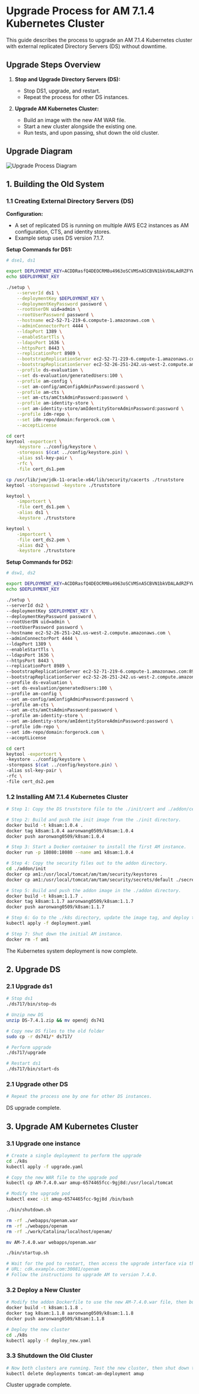 # Upgrade Process for AM 7.1.4 Kubernetes Cluster

This guide describes the process to upgrade an AM 7.1.4 Kubernetes cluster with external replicated Directory Servers (DS) without downtime.

## Upgrade Steps Overview
1. **Stop and Upgrade Directory Servers (DS):**
    - Stop DS1, upgrade, and restart.
    - Repeat the process for other DS instances.

2. **Upgrade AM Kubernetes Cluster:**
    - Build an image with the new AM WAR file.
    - Start a new cluster alongside the existing one.
    - Run tests, and upon passing, shut down the old cluster.

## Upgrade Diagram
![Upgrade Process Diagram](upgrade_diagram.png)

## 1. Building the Old System

### 1.1 Creating External Directory Servers (DS)

**Configuration:**
- A set of replicated DS is running on multiple AWS EC2 instances as AM configuration, CTS, and identity stores.
- Example setup uses DS version 7.1.7.

**Setup Commands for DS1:**

```bash
# dse1, ds1

export DEPLOYMENT_KEY=ACDDRasfQ4DEOCRM8u4963oSCVMSnA5CBVN1bkVDALAdRZFYWf1w2yw
echo $DEPLOYMENT_KEY

./setup \
    --serverId ds1 \
    --deploymentKey $DEPLOYMENT_KEY \
    --deploymentKeyPassword password \
    --rootUserDN uid=admin \
    --rootUserPassword password \
    --hostname ec2-52-71-219-6.compute-1.amazonaws.com \
    --adminConnectorPort 4444 \
    --ldapPort 1389 \
    --enableStartTls \
    --ldapsPort 1636 \
    --httpsPort 8443 \
    --replicationPort 8989 \
    --bootstrapReplicationServer ec2-52-71-219-6.compute-1.amazonaws.com:8989 \
    --bootstrapReplicationServer ec2-52-26-251-242.us-west-2.compute.amazonaws.com:8989 \
    --profile ds-evaluation \
    --set ds-evaluation/generatedUsers:100 \
    --profile am-config \
    --set am-config/amConfigAdminPassword:password \
    --profile am-cts \
    --set am-cts/amCtsAdminPassword:password \
    --profile am-identity-store \
    --set am-identity-store/amIdentityStoreAdminPassword:password \
    --profile idm-repo \
    --set idm-repo/domain:forgerock.com \
    --acceptLicense

cd cert
keytool -exportcert \
    -keystore ../config/keystore \
    -storepass $(cat ../config/keystore.pin) \
    -alias ssl-key-pair \
    -rfc \
    -file cert_ds1.pem

cp /usr/lib/jvm/jdk-11-oracle-x64/lib/security/cacerts ./truststore
keytool -storepasswd -keystore ./truststore

keytool \
    -importcert \
    -file cert_ds1.pem \
    -alias ds1 \
    -keystore ./truststore

keytool \
    -importcert \
    -file cert_ds2.pem \
    -alias ds2 \
    -keystore ./truststore
```
**Setup Commands for DS2:**

```bash
# dsw1, ds2

export DEPLOYMENT_KEY=ACDDRasfQ4DEOCRM8u4963oSCVMSnA5CBVN1bkVDALAdRZFYWf1w2yw
echo $DEPLOYMENT_KEY

./setup \
--serverId ds2 \
--deploymentKey $DEPLOYMENT_KEY \
--deploymentKeyPassword password \
--rootUserDN uid=admin \
--rootUserPassword password \
--hostname ec2-52-26-251-242.us-west-2.compute.amazonaws.com \
--adminConnectorPort 4444 \
--ldapPort 1389 \
--enableStartTls \
--ldapsPort 1636 \
--httpsPort 8443 \
--replicationPort 8989 \
--bootstrapReplicationServer ec2-52-71-219-6.compute-1.amazonaws.com:8989 \
--bootstrapReplicationServer ec2-52-26-251-242.us-west-2.compute.amazonaws.com:8989 \
--profile ds-evaluation \
--set ds-evaluation/generatedUsers:100 \
--profile am-config \
--set am-config/amConfigAdminPassword:password \
--profile am-cts \
--set am-cts/amCtsAdminPassword:password \
--profile am-identity-store \
--set am-identity-store/amIdentityStoreAdminPassword:password \
--profile idm-repo \
--set idm-repo/domain:forgerock.com \
--acceptLicense

cd cert
keytool -exportcert \
-keystore ../config/keystore \
-storepass $(cat ../config/keystore.pin) \
-alias ssl-key-pair \
-rfc \
-file cert_ds2.pem
```

### 1.2 Installing AM 7.1.4 Kubernetes Cluster

```bash
# Step 1: Copy the DS truststore file to the ./init/cert and ./addon/cert directories.

# Step 2: Build and push the init image from the ./init directory.
docker build -t k8sam:1.0.4 .
docker tag k8sam:1.0.4 aaronwang0509/k8sam:1.0.4
docker push aaronwang0509/k8sam:1.0.4

# Step 3: Start a Docker container to install the first AM instance.
docker run -p 18080:18080 --name am1 k8sam:1.0.4

# Step 4: Copy the security files out to the addon directory.
cd ./addon/init
docker cp am1:/usr/local/tomcat/am/tam/security/keystores .
docker cp am1:/usr/local/tomcat/am/tam/security/secrets/default ./secret

# Step 5: Build and push the addon image in the ./addon directory.
docker build -t k8sam:1.1.7 .
docker tag k8sam:1.1.7 aaronwang0509/k8sam:1.1.7
docker push aaronwang0509/k8sam:1.1.7

# Step 6: Go to the ./k8s directory, update the image tag, and deploy the cluster.
kubectl apply -f deployment.yaml

# Step 7: Shut down the initial AM instance.
docker rm -f am1
```
The Kubernetes system deployment is now complete.

## 2. Upgrade DS

### 2.1 Upgrade ds1

```bash
# Stop ds1
./ds717/bin/stop-ds

# Unzip new DS
unzip DS-7.4.1.zip && mv opendj ds741

# Copy new DS files to the old folder
sudo cp -r ds741/* ds717/

# Perform upgrade
./ds717/upgrade

# Restart ds1
./ds717/bin/start-ds
```

### 2.1 Upgrade other DS

```bash
# Repeat the process one by one for other DS instances.
```
DS upgrade complete.

## 3. Upgrade AM Kubernetes Cluster

### 3.1 Upgrade one instance

```bash
# Create a single deployment to perform the upgrade
cd ./k8s
kubectl apply -f upgrade.yaml

# Copy the new WAR file to the upgrade pod
kubectl cp AM-7.4.0.war amup-6574465fcc-9gj8d:/usr/local/tomcat

# Modify the upgrade pod
kubectl exec -it amup-6574465fcc-9gj8d /bin/bash

./bin/shutdown.sh

rm -rf ./webapps/openam.war
rm -rf ./webapps/openam
rm -rf ./work/Catalina/localhost/openam/

mv AM-7.4.0.war webapps/openam.war

./bin/startup.sh

# Wait for the pod to restart, then access the upgrade interface via the browser.
# URL: cdk.example.com:30081/openam
# Follow the instructions to upgrade AM to version 7.4.0.
```

### 3.2 Deploy a New Cluster

```bash
# Modify the addon Dockerfile to use the new AM-7.4.0.war file, then build and push the new addon image
docker build -t k8sam:1.1.8 .
docker tag k8sam:1.1.8 aaronwang0509/k8sam:1.1.8
docker push aaronwang0509/k8sam:1.1.8

# Deploy the new cluster
cd ./k8s
kubectl apply -f deploy_new.yaml
```

### 3.3 Shutdown the Old Cluster

```bash
# Now both clusters are running. Test the new cluster, then shut down the old cluster and the upgrade pod.
kubectl delete deployments tomcat-am-deployment amup
```

Cluster upgrade complete.